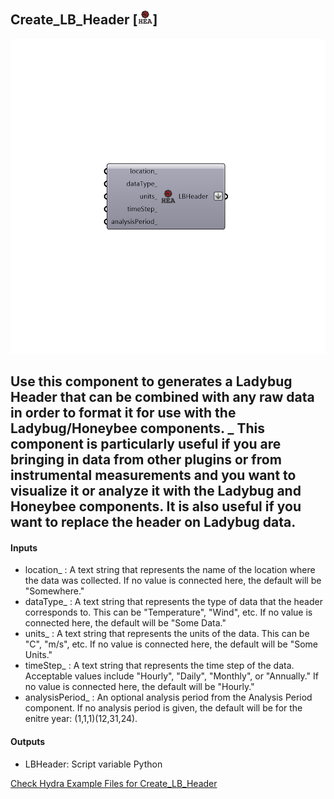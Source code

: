 ## Create_LB_Header [![IMAGE](images/icons/Create_LB_Header.png)]

![IMAGE](images/components/Create_LB_Header.png)

Use this component to generates a Ladybug Header that can be combined with any raw data in order to format it for use with the Ladybug/Honeybee components.
 _
 This component is particularly useful if you are bringing in data from other plugins or from instrumental measurements and you want to visualize it or analyze it with the Ladybug and Honeybee components.  It is also useful if you want to replace the header on Ladybug data.
 -
 

#### Inputs
* location_ <Optional>: A text string that represents the name of the location where the data was collected.  If no value is connected here, the default will be "Somewhere."
* dataType_ <Optional>: A text string that represents the type of data that the header corresponds to.  This can be "Temperature", "Wind", etc.  If no value is connected here, the default will be "Some Data."
* units_ <Optional>: A text string that represents the units of the data. This can be "C", "m/s", etc.  If no value is connected here, the default will be "Some Units."
* timeStep_ <Optional>: A text string that represents the time step of the data.  Acceptable values include "Hourly", "Daily", "Monthly", or "Annually."  If no value is connected here, the default will be "Hourly."
* analysisPeriod_ <Optional>: An optional analysis period from the Analysis Period component.  If no analysis period is given, the default will be for the enitre year: (1,1,1)(12,31,24).

#### Outputs
* LBHeader: Script variable Python


[Check Hydra Example Files for Create_LB_Header](https://hydrashare.github.io/hydra/index.html?keywords=Create_LB_Header)